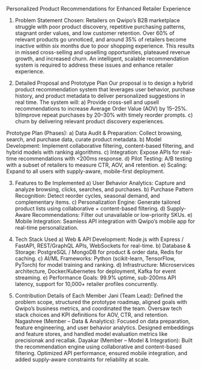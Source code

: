 Personalized Product Recommendations for Enhanced Retailer Experience
1. Problem Statement Chosen:
Retailers on Qwipo’s B2B marketplace struggle with poor product discovery, repetitive purchasing patterns, stagnant order values, and low customer retention. Over 60% of relevant products go unnoticed, and around 35% of retailers become inactive within six months due to poor shopping experience. This results in missed cross-selling and upselling opportunities, plateaued revenue growth, and increased churn. An intelligent, scalable recommendation system is required to address these issues and enhance retailer experience.

2. Detailed Proposal and Prototype Plan
Our proposal is to design a hybrid product recommendation system that leverages user behavior, purchase history, and product metadata to deliver personalized suggestions in real time. The system will:
a) Provide cross-sell and upsell recommendations to increase Average Order Value (AOV) by 15–25%.
b)Improve repeat purchases by 20–30% with timely reorder prompts.
c) churn by delivering relevant product discovery experiences.

Prototype Plan (Phases):
a) Data Audit & Preparation: Collect browsing, search, and purchase data, curate product metadata.
b) Model Development: Implement collaborative filtering, content-based filtering, and hybrid models with ranking algorithms.
c) Integration: Expose APIs for real-time recommendations with <200ms response.
d) Pilot Testing: A/B testing with a subset of retailers to measure CTR, AOV, an4 retention.
e) Scaling: Expand to all users with supply-aware, mobile-first deployment.

3. Features to Be Implemented
a) User Behavior Analytics: Capture and analyze browsing, clicks, searches, and purchases.
b) Purchase Pattern Recognition: Detect reorder cycles, seasonal demand, and complementary items.
c) Personalization Engine: Generate tailored product lists using collaborative + content-based filtering.
d) Supply-Aware Recommendations: Filter out unavailable or low-priority SKUs.
e) Mobile Integration: Seamless API integration with Qwipo’s mobile app for real-time personalization.

4. Tech Stack Used
a) Web & API Development: Node.js with Express / FastAPI, REST/GraphQL APIs, WebSockets for real-time.
b) Database & Storage: PostgreSQL / MongoDB for product & order data, Redis for caching.
c) AI/ML Frameworks: Python (scikit-learn, TensorFlow, PyTorch) for model training and ranking.
d) Infrastructure: Microservices architecture, Docker/Kubernetes for deployment, Kafka for event streaming.
e) Performance Goals: 99.9% uptime, sub-200ms API latency, support for 10,000+ retailer profiles concurrently.

5. Contribution Details of Each Member
Jani (Team Lead): Defined the problem scope, structured the prototype roadmap, aligned goals with Qwipo’s business metrics, and coordinated the team. Oversaw tech stack choices and KPI definitions for AOV, CTR, and retention.
Nagashree (Member – Data & Analytics): Focused on data preparation, feature engineering, and user behavior analytics. Designed embeddings and feature stores, and handled model evaluation metrics like precisionak and recallak.
Dayakar (Member – Model & Integration): Built the recommendation engine using collaborative and content-based filtering. Optimized API performance, ensured mobile integration, and added supply-aware constraints for reliability at scale.
